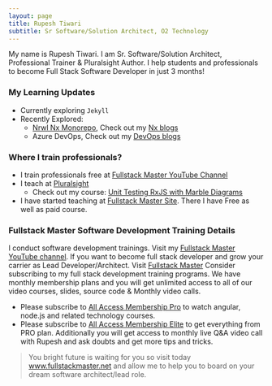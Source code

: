 ```yaml
---
layout: page
title: Rupesh Tiwari
subtitle: Sr Software/Solution Architect, O2 Technology
---
```


My name is Rupesh Tiwari. I am Sr. Software/Solution Architect, Professional Trainer & Pluralsight Author. I help students and professionals to become Full Stack Software Developer in just 3 months!

### My Learning Updates 

- Currently exploring `Jekyll` 
- Recently Explored: 
  -  [Nrwl Nx Monorepo](https://nx.dev), Check out my [Nx blogs](https://rupeshtiwari.github.io/tags/#nx)
  -  Azure DevOps, Check out my [DevOps blogs](https://rupeshtiwari.github.io/tags/#devops)
 

### Where I train professionals? 

- I train professionals free at [Fullstack Master YouTube Channel](https://youtube.com/fullstackmaster) 
- I teach at [Pluralsight](https://www.pluralsight.com/)
  - Check out my course: [Unit Testing RxJS with Marble Diagrams](https://www.pluralsight.com/courses/unit-testing-rxjs-marble-diagrams)
- I have started teaching at [Fullstack Master Site](https://www.fullstackmaster.net). There I have Free as well as paid course. 

### Fullstack Master Software Development Training Details

I conduct software development trainings. Visit my [Fullstack Master YouTube channel](https://youtube.com/fullstackmaster). If you want to become full stack developer and grow your carrier as Lead Developer/Architect. Visit [Fullstack Master](https://www.fullstackmaster.net) Consider subscribing to my full stack development training programs. We have monthly membership plans and you will get unlimited access to all of our video courses, slides, source code & Monthly video calls.

- Please subscribe to [All Access Membership Pro](www.fullstackmaster.net/pro) to watch angular, node.js and related technology courses.
- Please subscribe to [All Access Membership Elite](www.fullstackmaster.net/elite) to get everything from PRO plan. Additionally you will get access to monthly live Q&A video call with Rupesh and ask doubts and get more tips and tricks.

> You bright future is waiting for you so visit today www.fullstackmaster.net and allow me to help you to board on your dream software architect/lead role.
